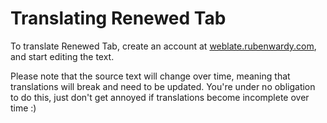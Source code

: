 # Translating Renewed Tab

To translate Renewed Tab, create an account at
[weblate.rubenwardy.com](https://weblate.rubenwardy.com/projects/renewed-tab/renewed-tab/),
and start editing the text.

Please note that the source text will change over time, meaning that
translations will break and need to be updated. You're under no obligation
to do this, just don't get annoyed if translations become incomplete over time :)
